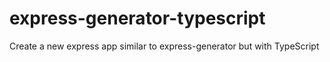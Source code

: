 # express-generator-typescript

Create a new express app similar to express-generator but with TypeScript
